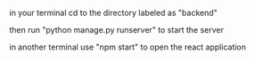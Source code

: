 in your terminal cd to the directory labeled as "backend"

then run "python manage.py runserver" to start the server

in another terminal use "npm start" to open the react application
